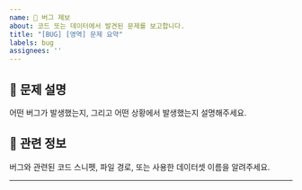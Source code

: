 ```yaml
---
name: 🐛 버그 제보
about: 코드 또는 데이터에서 발견된 문제를 보고합니다.
title: "[BUG] [영역] 문제 요약"
labels: bug
assignees: ''
---
```


## 📝 문제 설명

어떤 버그가 발생했는지, 그리고 어떤 상황에서 발생했는지 설명해주세요.

## 🔗 관련 정보

버그와 관련된 코드 스니펫, 파일 경로, 또는 사용한 데이터셋 이름을 알려주세요.

---

